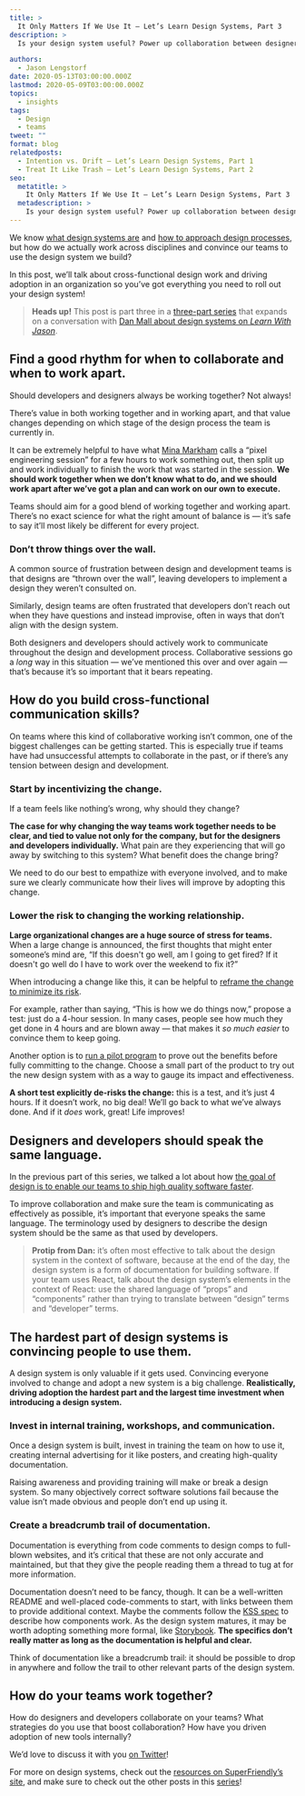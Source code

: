 ```yaml
---
title: >
  It Only Matters If We Use It — Let’s Learn Design Systems, Part 3
description: >
  Is your design system useful? Power up collaboration between designers & developers and drive adoption of design systems on your team.

authors:
  - Jason Lengstorf
date: 2020-05-13T03:00:00.000Z
lastmod: 2020-05-09T03:00:00.000Z
topics:
  - insights
tags:
  - Design
  - teams
tweet: ""
format: blog
relatedposts:
  - Intention vs. Drift — Let’s Learn Design Systems, Part 1
  - Treat It Like Trash — Let’s Learn Design Systems, Part 2
seo:
  metatitle: >
    It Only Matters If We Use It — Let’s Learn Design Systems, Part 3
  metadescription: >
    Is your design system useful? Power up collaboration between designers & developers and drive adoption of design systems on your team.
---
```


We know [what design systems are](/blog/2020/05/11/intention-vs.-drift-lets-learn-design-systems-part-1/?utm_source=blog&utm_medium=dspt1-jl&utm_campaign=devex) and [how to approach design processes](/blog/2020/05/12/treat-it-like-trash-lets-learn-design-systems-part-2/?utm_source=blog&utm_medium=dspt2-jl&utm_campaign=devex), but how do we actually work across disciplines and convince our teams to use the design system we build?

In this post, we’ll talk about cross-functional design work and driving adoption in an organization so you’ve got everything you need to roll out your design system!

> **Heads up!** This post is part three in a [three-part series](/tags/lets-learn-design-systems/) that expands on a conversation with [Dan Mall about design systems on _Learn With Jason_](https://www.learnwithjason.dev/let-s-learn-design-systems).

## Find a good rhythm for when to collaborate and when to work apart.

Should developers and designers always be working together? Not always!

There’s value in both working together and in working apart, and that value changes depending on which stage of the design process the team is currently in.

It can be extremely helpful to have what [Mina Markham](http://twitter.com/minamarkham) calls a “pixel engineering session” for a few hours to work something out, then split up and work individually to finish the work that was started in the session. **We should work together when we don’t know what to do, and we should work apart after we’ve got a plan and can work on our own to execute.**

Teams should aim for a good blend of working together and working apart. There’s no exact science for what the right amount of balance is — it’s safe to say it’ll most likely be different for every project.

### Don’t throw things over the wall.

A common source of frustration between design and development teams is that designs are “thrown over the wall”, leaving developers to implement a design they weren’t consulted on.

Similarly, design teams are often frustrated that developers don’t reach out when they have questions and instead improvise, often in ways that don’t align with the design system.

Both designers and developers should actively work to communicate throughout the design and development process. Collaborative sessions go a _long_ way in this situation — we’ve mentioned this over and over again — that’s because it’s so important that it bears repeating.

## How do you build cross-functional communication skills?

On teams where this kind of collaborative working isn’t common, one of the biggest challenges can be getting started. This is especially true if teams have had unsuccessful attempts to collaborate in the past, or if there’s any tension between design and development.

### Start by incentivizing the change.

If a team feels like nothing’s wrong, why should they change?

**The case for why changing the way teams work together needs to be clear, and tied to value not only for the company, but for the designers and developers individually.** What pain are they experiencing that will go away by switching to this system? What benefit does the change bring?

We need to do our best to empathize with everyone involved, and to make sure we clearly communicate how their lives will improve by adopting this change.

### Lower the risk to changing the working relationship.

**Large organizational changes are a huge source of stress for teams.** When a large change is announced, the first thoughts that might enter someone’s mind are, “If this doesn't go well, am I going to get fired? If it doesn't go well do I have to work over the weekend to fix it?”

When introducing a change like this, it can be helpful to [reframe the change to minimize its risk](https://lengstorf.com/draw-the-box-smaller/).

For example, rather than saying, “This is how we do things now,” propose a test: just do a 4-hour session. In many cases, people see how much they get done in 4 hours and are blown away — that makes it _so much easier_ to convince them to keep going.

Another option is to [run a pilot program](https://superfriendlydesign.systems/articles/design-systems-pilots-scorecards/) to prove out the benefits before fully committing to the change. Choose a small part of the product to try out the new design system with as a way to gauge its impact and effectiveness.

**A short test explicitly de-risks the change:** this is a test, and it’s just 4 hours. If it doesn’t work, no big deal! We’ll go back to what we’ve always done. And if it _does_ work, great! Life improves!

## Designers and developers should speak the same language.

In the previous part of this series, we talked a lot about how [the goal of design is to enable our teams to ship high quality software faster](/blog/2020/05/12/treat-it-like-trash-lets-learn-design-systems-part-2/).

To improve collaboration and make sure the team is communicating as effectively as possible, it’s important that everyone speaks the same language. The terminology used by designers to describe the design system should be the same as that used by developers.

> **Protip from Dan:** it’s often most effective to talk about the design system in the context of software, because at the end of the day, the design system is a form of documentation for building software. If your team uses React, talk about the design system’s elements in the context of React: use the shared language of “props” and “components” rather than trying to translate between “design” terms and “developer” terms.

## The hardest part of design systems is convincing people to use them.

A design system is only valuable if it gets used. Convincing everyone involved to change and adopt a new system is a big challenge. **Realistically, driving adoption the hardest part and the largest time investment when introducing a design system.**

### Invest in internal training, workshops, and communication.

Once a design system is built, invest in training the team on how to use it, creating internal advertising for it like posters, and creating high-quality documentation.

Raising awareness and providing training will make or break a design system. So many objectively correct software solutions fail because the value isn’t made obvious and people don’t end up using it.

### Create a breadcrumb trail of documentation.

Documentation is everything from code comments to design comps to full-blown websites, and it’s critical that these are not only accurate and maintained, but that they give the people reading them a thread to tug at for more information.

Documentation doesn’t need to be fancy, though. It can be a well-written README and well-placed code-comments to start, with links between them to provide additional context. Maybe the comments follow the [KSS spec](https://github.com/kneath/kss/blob/master/SPEC.md) to describe how components work. As the design system matures, it may be worth adopting something more formal, like [Storybook](https://storybook.js.org/). **The specifics don’t really matter as long as the documentation is helpful and clear.**

Think of documentation like a breadcrumb trail: it should be possible to drop in anywhere and follow the trail to other relevant parts of the design system.

## How do your teams work together?

How do designers and developers collaborate on your teams? What strategies do you use that boost collaboration? How have you driven adoption of new tools internally?

We’d love to discuss it with you [on Twitter](https://twitter.com/compose/tweet?text=%E2%80%9CThe%20hardest%20part%20of%20design%20systems%20is%20convincing%20people%20to%20use%20them.%E2%80%9D%0D%0A%0D%0A@jlengstorf%20talked%20about%20design%20systems%20with%20@danmall%20and%20wrote%20a%20series%20with%20what%20he%20learned&url=https://www.netlify.com/blog/2020/05/13/it-only-matters-if-we-use-it-lets-learn-design-systems-part-3/%3Futm_source%3Dtwitter%26utm_medium%3Ddspt3-jl%26utm_campaign%3Ddevex)!

For more on design systems, check out the [resources on SuperFriendly’s site](https://superfriendlydesign.systems/), and make sure to check out the other posts in this [series](/tags/lets-learn-design-systems/)!
